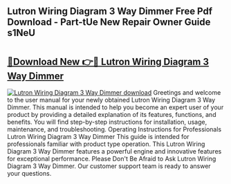 ## Lutron Wiring Diagram 3 Way Dimmer Free Pdf Download - Part-tUe New Repair Owner Guide s1NeU

# <h2><a href="http://dfpyj9.blite.top/?on=Lutron+Wiring+Diagram+3+Way+Dimmer">🔗Download New 👉🔴 Lutron Wiring Diagram 3 Way Dimmer</a></h2>

[![Lutron Wiring Diagram 3 Way Dimmer download](https://i.imgur.com/lujVjoI.png)](http://dfpyj9.blite.top/?on=Lutron+Wiring+Diagram+3+Way+Dimmer)
Greetings and welcome to the user manual for your newly obtained Lutron Wiring Diagram 3 Way Dimmer. This manual is intended to help you become an expert user of your product by providing a detailed explanation of its features, functions, and benefits. You will find step-by-step instructions for installation, usage, maintenance, and troubleshooting. Operating Instructions for Professionals Lutron Wiring Diagram 3 Way Dimmer This guide is intended for professionals familiar with product type operation. This Lutron Wiring Diagram 3 Way Dimmer features a powerful engine and innovative features for exceptional performance. Please Don't Be Afraid to Ask Lutron Wiring Diagram 3 Way Dimmer. Our customer support team is ready to answer your questions.
